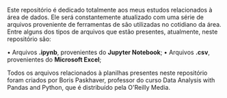 Este repositório é dedicado totalmente aos meus estudos relacionados à área de dados. Ele será constantemente atualizado com uma série de arquivos proveniente de ferramentas de são utilizadas no cotidiano da área. Entre alguns dos tipos de arquivos que estão presentes, atualmente, neste repositório são:

• Arquivos **.ipynb**, provenientes do **Jupyter Notebook**;
• Arquivos **.csv**, provenientes do **Microsoft Excel**;

Todos os arquivos relacionados à planilhas presentes neste repositório foram criados por Boris Paskhaver, professor do curso Data Analysis with Pandas and Python, que é distribuído pela O'Reilly Media.
